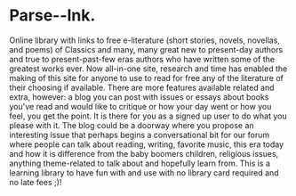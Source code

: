 Parse--Ink.
===========

Online library with links to free e-literature (short stories, novels, novellas, and poems) of Classics and many, many great new to present-day authors and true to present-past-few eras authors who have written some of the greatest works ever. Now all-in-one site, research and time has enabled the making of this site for anyone to use to read for free any of the literature of their choosing if available. There are more features available related and extra, however: a blog you can post with issues or essays about books you've read and would like to critique or how your day went or how you feel, you get the point. It is there for you as a signed up user to do what you please with it. The blog could be a doorway where you propose an interesting issue that perhaps begins a conversational bit for our forum where people can talk about reading, writing, favorite music, this era today and how it is difference from the baby boomers children, religious issues, anything theme-related to talk about and hopefully learn from. This is a learning library to have fun with and use with no library card required and no late fees ;)!
